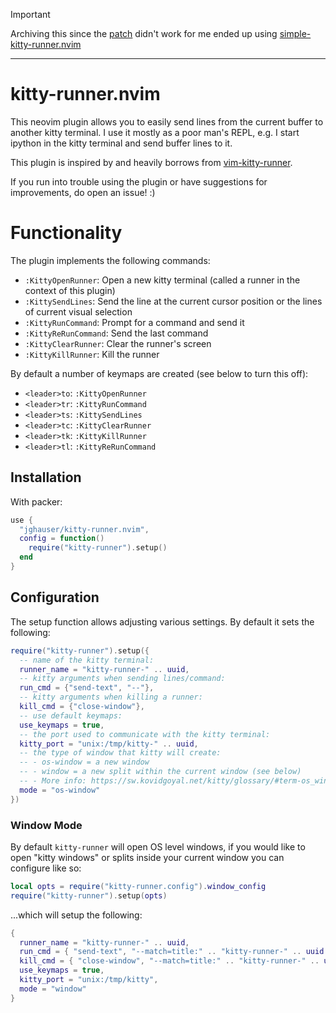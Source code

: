 > [!IMPORTANT]
> Archiving this since the [patch](https://github.com/will-clarke/kitty-runner.nvim/blob/d2d0107481a2c614bc60605eccd27cc5422685e8/lua/kitty-runner/kitty-runner.lua)  didn't work for me
> ended up using [simple-kitty-runner.nvim](https://github.com/lolpie244/simple-kitty-runner.nvim) 

---

# kitty-runner.nvim

This neovim plugin allows you to easily send lines from the current buffer to another kitty terminal. I use it mostly as a poor man's REPL, e.g. I start ipython in the kitty terminal and send buffer lines to it.

This plugin is inspired by and heavily borrows from [vim-kitty-runner](https://github.com/LkeMitchll/vim-kitty-runner).

If you run into trouble using the plugin or have suggestions for improvements, do open an issue! :)

# Functionality

The plugin implements the following commands:
- `:KittyOpenRunner`: Open a new kitty terminal (called a runner in the context of this plugin)
- `:KittySendLines`: Send the line at the current cursor position or the lines of current visual selection
- `:KittyRunCommand`: Prompt for a command and send it
- `:KittyReRunCommand`: Send the last command
- `:KittyClearRunner`: Clear the runner's screen
- `:KittyKillRunner`: Kill the runner

By default a number of keymaps are created (see below to turn this off):
- `<leader>to`: `:KittyOpenRunner`
- `<leader>tr`: `:KittyRunCommand`
- `<leader>ts`: `:KittySendLines`
- `<leader>tc`: `:KittyClearRunner`
- `<leader>tk`: `:KittyKillRunner`
- `<leader>tl`: `:KittyReRunCommand`

## Installation

With packer:

```lua
use {
  "jghauser/kitty-runner.nvim",
  config = function()
    require("kitty-runner").setup()
  end
}
```

## Configuration

The setup function allows adjusting various settings. By default it sets the following:

```lua
require("kitty-runner").setup({
  -- name of the kitty terminal:
  runner_name = "kitty-runner-" .. uuid,
  -- kitty arguments when sending lines/command:
  run_cmd = {"send-text", "--"},
  -- kitty arguments when killing a runner:
  kill_cmd = {"close-window"},
  -- use default keymaps:
  use_keymaps = true,
  -- the port used to communicate with the kitty terminal:
  kitty_port = "unix:/tmp/kitty-" .. uuid,
  -- the type of window that kitty will create:
  -- - os-window = a new window
  -- - window = a new split within the current window (see below)
  -- - More info: https://sw.kovidgoyal.net/kitty/glossary/#term-os_window
  mode = "os-window"
})
```

### Window Mode

By default `kitty-runner` will open OS level windows, if you would like to open "kitty windows" or splits inside your current window you can configure like so:


```lua
local opts = require("kitty-runner.config").window_config
require("kitty-runner").setup(opts)
```

...which will setup the following:

```lua
{
  runner_name = "kitty-runner-" .. uuid,
  run_cmd = { "send-text", "--match=title:" .. "kitty-runner-" .. uuid },
  kill_cmd = { "close-window", "--match=title:" .. "kitty-runner-" .. uuid },
  use_keymaps = true,
  kitty_port = "unix:/tmp/kitty",
  mode = "window"
}
```
